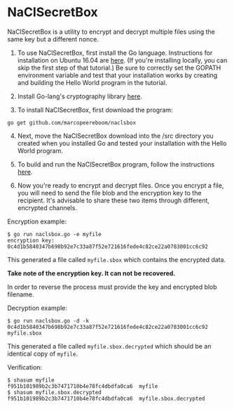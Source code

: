 # NaClSecretBox

NaClSecretBox is a utility to encrypt and decrypt multiple files using
the same key but a different nonce.

1. To use NaClSecretBox, first install the Go language. Instructions for installation on Ubuntu 16.04 are [here](https://www.digitalocean.com/community/tutorials/how-to-install-go-1-6-on-ubuntu-16-04). (If you're installing locally, you can skip the first step of that tutorial.) Be sure to correctly set the GOPATH environment variable and test that your installation works by creating and building the Hello World program in the tutorial. 

2. Install Go-lang's cryptography library [here](https://github.com/golang/crypto).

3. To install NaClSecretBox, first download the program:
```
go get github.com/marcopeereboom/naclsbox
```
4. Next, move the NaClSecretBox download into the /src directory you created when you installed Go and tested your installation with the Hello World program. 

5. To build and run the NaClSecretBox program, follow the instructions [here](https://golang.org/cmd/go/#hdr-Compile_packages_and_dependencies).

6. Now you're ready to encrypt and decrypt files. Once you encrypt a file, you will need to send the file blob and the encryption key to the recipient. It's advisable to share these two items through different, encrypted channels. 

Encryption example:
```
$ go run naclsbox.go -e myfile 
encryption key: 0c4d1b5840347b698b92e7c33a87f52e721616fede4c82ce22a0783001cc6c92
```
This generated a file called `myfile.sbox` which contains the encrypted data.

**Take note of the encryption key.  It can not be recovered.**

In order to reverse the process must provide the key and encrypted blob filename.

Decryption example:
```
$ go run naclsbox.go -d -k 0c4d1b5840347b698b92e7c33a87f52e721616fede4c82ce22a0783001cc6c92 myfile.sbox
```
This generated a file called `myfile.sbox.decrypted` which should be an identical copy of `myfile`.

Verification:
```
$ shasum myfile
f951b101989b2c3b7471710b4e78fc4dbdfa0ca6  myfile
$ shasum myfile.sbox.decrypted 
f951b101989b2c3b7471710b4e78fc4dbdfa0ca6  myfile.sbox.decrypted
```
